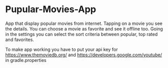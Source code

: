 # Pupular-Movies-App
App that display popular movies from internet. 
Tapping on a movie you see the details. 
You can choose a movie as favorite and see it offline too.
Going in the settings you can select the sort criteria between popular, top rated and favorites.

To make app working you have to put your api key for https://www.themoviedb.org/ and https://developers.google.com/youtube/ in gradle.properties
